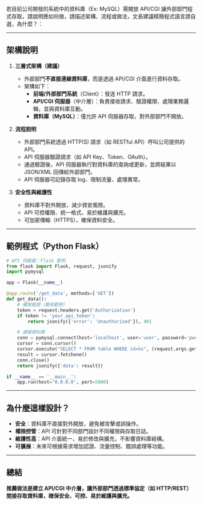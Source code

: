 若目前公司開發的系統中的資料庫（Ex: MySQL）需開放 API/CGI 讓外部部門程式存取，請說明應如何做，請描述架構、流程或做法，文長建議精簡程式語言請自選，為什麼？：

---

## 架構說明

1. **三層式架構（建議）**  
   - 外部部門**不直接連線資料庫**，而是透過 API/CGI 介面進行資料存取。
   - 架構如下：
     - **前端/外部部門系統**（Client）：發送 HTTP 請求。
     - **API/CGI 伺服器**（中介層）：負責接收請求、驗證權限、處理業務邏輯，並與資料庫互動。
     - **資料庫（MySQL）**：僅允許 API 伺服器存取，對外部部門不開放。

2. **流程說明**
   - 外部部門系統透過 HTTP(S) 請求（如 RESTful API）呼叫公司提供的 API。
   - API 伺服器驗證請求（如 API Key、Token、OAuth）。
   - 通過驗證後，API 伺服器執行對資料庫的查詢或更新，並將結果以 JSON/XML 回傳給外部部門。
   - API 伺服器可記錄存取 log、限制流量、處理異常。

3. **安全性與維護性**
   - 資料庫不對外開放，減少資安風險。
   - API 可控權限、統一格式、易於維護與擴充。
   - 可加密傳輸（HTTPS），確保資料安全。

---

## 範例程式（Python Flask）

```python
# API 伺服器：Flask 範例
from flask import Flask, request, jsonify
import pymysql

app = Flask(__name__)

@app.route('/get_data', methods=['GET'])
def get_data():
    # 權限驗證（簡易範例）
    token = request.headers.get('Authorization')
    if token != 'your_api_token':
        return jsonify({'error': 'Unauthorized'}), 401

    # 連線資料庫
    conn = pymysql.connect(host='localhost', user='user', password='pwd', db='dbname')
    cursor = conn.cursor()
    cursor.execute("SELECT * FROM table WHERE id=%s", (request.args.get('id'),))
    result = cursor.fetchone()
    conn.close()
    return jsonify({'data': result})

if __name__ == '__main__':
    app.run(host='0.0.0.0', port=5000)
```

---

## 為什麼這樣設計？

- **安全**：資料庫不直接對外開放，避免被攻擊或誤操作。
- **權限控管**：API 可針對不同部門設計不同權限與存取日誌。
- **維護性高**：API 介面統一，易於修改與擴充，不影響資料庫結構。
- **可擴展**：未來可根據需求增加認證、流量控制、錯誤處理等功能。

---

## 總結

**推薦做法是建立 API/CGI 中介層，讓外部部門透過標準協定（如 HTTP/REST）間接存取資料庫，確保安全、可控、易於維護與擴充。**